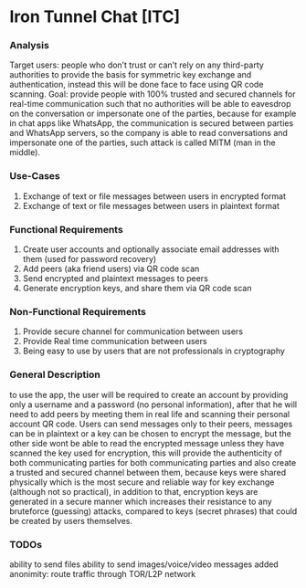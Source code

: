# Iron Tunnel Chat [ITC]

### Analysis
Target users: people who don’t trust or can’t rely on any third-party authorities to provide the basis for symmetric key exchange and authentication, instead this will be done face to face using QR code scanning.
Goal: provide people with 100% trusted and secured channels for real-time communication such that no authorities will be able to eavesdrop on the conversation or impersonate one of the parties, because for example in chat apps like WhatsApp, the communication is secured between parties and WhatsApp servers, so the company is able to read conversations and impersonate one of the parties, such attack is called MITM (man in the middle).

### Use-Cases
1. Exchange of text or file messages between users in encrypted format
2. Exchange of text or file messages between users in plaintext format

### Functional Requirements
1. Create user accounts and optionally associate email addresses with them (used for password recovery)
2. Add peers (aka friend users) via QR code scan
3. Send encrypted and plaintext messages to peers
4. Generate encryption keys, and share them via QR code scan

### Non-Functional Requirements
1. Provide secure channel for communication between users
2. Provide Real time communication between users
3. Being easy to use by users that are not professionals in cryptography

### General Description
to use the app, the user will be required to create an account by providing only a username and a password (no personal information), after that he will need to add peers by meeting them in real life and scanning their personal account QR code. Users can send messages only to their peers, messages can be in plaintext or a key can be chosen to encrypt the message, but the other side wont be able to read the encrypted message unless they have scanned the key used for encryption, this will provide the authenticity of both communicating parties for both communicating parties and also create a trusted and secured channel between them, because keys were shared physically which is the most secure and reliable way for key exchange (although not so practical), in addition to that, encryption keys are generated in a secure manner which increases their resistance to any bruteforce (guessing) attacks, compared to keys (secret phrases) that could be created by users themselves.

### TODOs
ability to send files
ability to send images/voice/video messages
added anonimity: route traffic through TOR/L2P network
